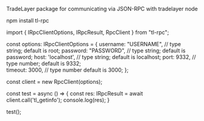 TradeLayer package for communicating via JSON-RPC with tradelayer node

npm install tl-rpc

import { IRpcClientOptions, IRpcResult, RpcClient } from "tl-rpc";

const options: IRpcClientOptions = {
    username: "USERNAME",    // type string; default is root;
    password: "PASSWORD",    // type string; default is password;
    host: 'localhost',       // type string; default is localhost;
    port: 9332,              // type number; default is 9332;   
    timeout: 3000,           // type number default is 3000; 
};

const client = new RpcClient(options);

const test = async () => {
    const res: IRpcResult = await client.call('tl_getinfo');
    console.log(res);
}

test();
